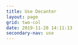 ```yaml
---
title: Use Decanter
layout: page
grid: two-col
date: 2019-11-28 14:11:13
secondary-nav: use
---
```

